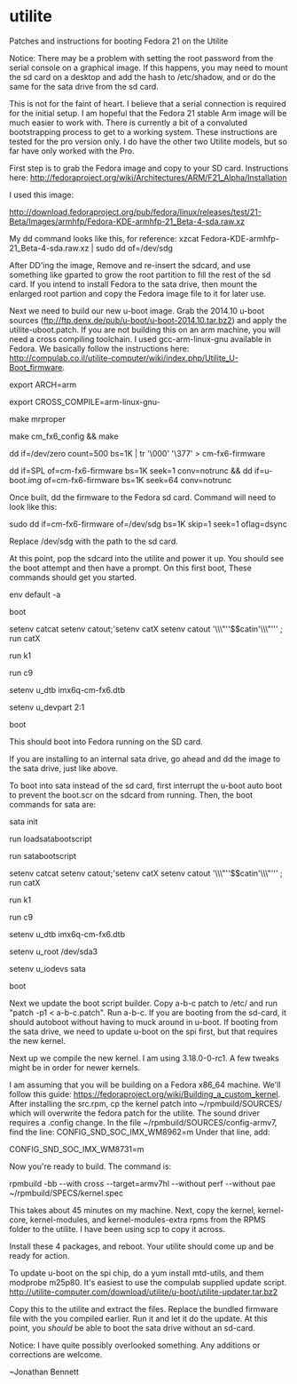 utilite
=======

Patches and instructions for booting Fedora 21 on the Utilite

Notice: There may be a problem with setting the root password from the serial console on a graphical image. If this happens, you may need to mount the sd card on a desktop and add the hash to /etc/shadow, and or do the same for the sata drive from the sd card.

This is not for the faint of heart. I believe that a serial connection is required for the initial setup. I am hopeful that the Fedora 21 stable Arm image will be much easier to work with. There is currently a bit of a convaluted bootstrapping process to get to a working system. These instructions are tested for the pro version only. I do have the other two Utilite models, but so far have only worked with the Pro.

First step is to grab the Fedora image and copy to your SD card. Instructions here: 
http://fedoraproject.org/wiki/Architectures/ARM/F21_Alpha/Installation

I used this image:

http://download.fedoraproject.org/pub/fedora/linux/releases/test/21-Beta/Images/armhfp/Fedora-KDE-armhfp-21_Beta-4-sda.raw.xz

My dd command looks like this, for reference: xzcat Fedora-KDE-armhfp-21_Beta-4-sda.raw.xz | sudo dd of=/dev/sdg

After DD'ing the image, Remove and re-insert the sdcard, and use something like gparted to grow the root partition to fill the rest of the sd card. If you intend to install Fedora to the sata drive, then mount the enlarged root partion and copy the Fedora image file to it for later use.


Next we need to build our new u-boot image. Grab the 2014.10 u-boot sources (ftp://ftp.denx.de/pub/u-boot/u-boot-2014.10.tar.bz2) and apply the utilite-uboot.patch. If you are not building this on an arm machine, you will need a cross compiling toolchain. I used gcc-arm-linux-gnu available in Fedora. We basically follow the instructions here: http://compulab.co.il/utilite-computer/wiki/index.php/Utilite_U-Boot_firmware.

export ARCH=arm

export CROSS_COMPILE=arm-linux-gnu-

make mrproper

make cm_fx6_config && make

dd if=/dev/zero count=500 bs=1K | tr '\000' '\377' > cm-fx6-firmware

dd if=SPL of=cm-fx6-firmware bs=1K seek=1 conv=notrunc && dd if=u-boot.img of=cm-fx6-firmware bs=1K seek=64 conv=notrunc

Once built, dd the firmware to the Fedora sd card. Command will need to look like this: 

sudo dd if=cm-fx6-firmware of=/dev/sdg bs=1K skip=1 seek=1 oflag=dsync

Replace /dev/sdg with the path to the sd card. 

At this point, pop the sdcard into the utilite and power it up. You should see the boot attempt and then have a prompt. On this first boot, These commands should get you started.

env default -a

boot

setenv catcat setenv catout\;'setenv catX setenv catout '\\\\\\\"''\$\$catin'\\\\\\\"''' \; run catX

run k1

run c9

setenv u_dtb imx6q-cm-fx6.dtb

setenv u_devpart 2:1

boot

This should boot into Fedora running on the SD card.

If you are installing to an internal sata drive, go ahead and dd the image to the sata drive, just like above.

To boot into sata instead of the sd card, first interrupt the u-boot auto boot to prevent the boot.scr on the sdcard from running. Then, the boot commands for sata are: 

sata init

run loadsatabootscript

run satabootscript

setenv catcat setenv catout\;'setenv catX setenv catout '\\\\\\\"''\$\$catin'\\\\\\\"''' \; run catX

run k1

run c9

setenv u_dtb imx6q-cm-fx6.dtb

setenv u_root /dev/sda3

setenv u_iodevs sata

boot


Next we update the boot script builder. Copy a-b-c patch to /etc/ and run "patch -p1 < a-b-c.patch". Run a-b-c. 
If you are booting from the sd-card, it should autoboot without having to muck around in u-boot. 
If booting from the sata drive, we need to update u-boot on the spi first, but that requires the new kernel.


Next up we compile the new kernel. I am using 3.18.0-0-rc1. A few tweaks might be in order for newer kernels.

I am assuming that you will be building on a Fedora x86_64 machine. We'll follow this guide: https://fedoraproject.org/wiki/Building_a_custom_kernel.
After installing the src.rpm, cp the kernel patch into ~/rpmbuild/SOURCES/ which will overwrite the fedora patch for the utilite.
The sound driver requires a .config change. In the file ~/rpmbuild/SOURCES/config-armv7, find the line: CONFIG_SND_SOC_IMX_WM8962=m
Under that line, add:

CONFIG_SND_SOC_IMX_WM8731=m 

Now you're ready to build. The command is:

rpmbuild -bb --with cross --target=armv7hl --without perf --without pae ~/rpmbuild/SPECS/kernel.spec

This takes about 45 minutes on my machine. Next, copy the kernel, kernel-core, kernel-modules, and kernel-modules-extra rpms from the RPMS folder to the utilite. I have been using scp to copy it across.

Install these 4 packages, and reboot. Your utilite should come up and be ready for action.

To update u-boot on the spi chip, do a yum install mtd-utils, and them modprobe m25p80. It's easiest to use the compulab supplied update script. 
http://utilite-computer.com/download/utilite/u-boot/utilite-updater.tar.bz2

Copy this to the utilite and extract the files. Replace the bundled firmware file with the you compiled earlier. Run it and let it do the update. At this point, you *should* be able to boot the sata drive 
without an sd-card.

Notice: I have quite possibly overlooked something. Any additions or corrections are welcome.

~Jonathan Bennett
